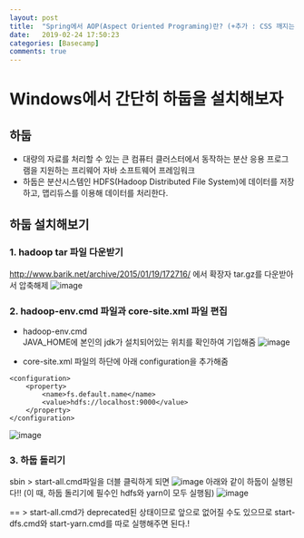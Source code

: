 ```yaml
---
layout: post
title:  "Spring에서 AOP(Aspect Oriented Programing)란? (+추가 : CSS 깨지는 오류 해결)       "
date:   2019-02-24 17:50:23
categories: [Basecamp]
comments: true
---
```


# Windows에서 간단히 하둡을 설치해보자

## 하둡
- 대량의 자료를 처리할 수 있는 큰 컴퓨터 클러스터에서 동작하는 분산 응용 프로그램을 지원하는 프리웨어 자바 소프트웨어 프레임워크
- 하둡은 분산시스템인 HDFS(Hadoop Distributed File System)에 데이터를 저장하고, 맵리듀스를 이용해 데이터를 처리한다.

## 하둡 설치해보기

### 1. hadoop tar 파일 다운받기
http://www.barik.net/archive/2015/01/19/172716/ 에서  확장자 tar.gz를 다운받아서 압축해제
![image](https://user-images.githubusercontent.com/28076434/54420773-46103800-474e-11e9-8066-f4fad02e05ed.png)
### 2. hadoop-env.cmd 파일과 core-site.xml 파일 편집
* hadoop-env.cmd  
JAVA_HOME에 본인의 jdk가 설치되어있는 위치를 확인하여 기입해줌 
![image](https://user-images.githubusercontent.com/28076434/54420790-50323680-474e-11e9-9a2a-e75b7fee2d9b.png)


* core-site.xml
파일의 하단에 아래 configuration을 추가해줌
```shell
<configuration>
    <property>
        <name>fs.default.name</name>
        <value>hdfs://localhost:9000</value>
    </property>
</configuration>
```
![image](https://user-images.githubusercontent.com/28076434/54420809-5aeccb80-474e-11e9-84e5-ea542ea5af2f.png)
### 3. 하둡 돌리기
sbin > start-all.cmd파일을 더블 클릭하게 되면
![image](https://user-images.githubusercontent.com/28076434/54420827-693ae780-474e-11e9-87e1-536081d8d9b4.png)
아래와 같이 하둡이 실행된다!! (이 때, 하둡 돌리기에 필수인 hdfs와 yarn이 모두 실행됨)
![image](https://user-images.githubusercontent.com/28076434/54420839-6f30c880-474e-11e9-99f7-31149919a24f.png)

== > start-all.cmd가 deprecated된 상태이므로 앞으로 없어질 수도 있으므로 start-dfs.cmd와  start-yarn.cmd를 따로 실행해주면 된다.!
